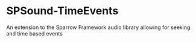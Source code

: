 SPSound-TimeEvents
==================

An extension to the Sparrow Framework audio library allowing for seeking and time based events

